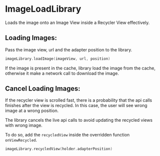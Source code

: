 # ImageLoadLibrary
Loads the image onto an Image View inside a Recycler View effectively.

## Loading Images:

Pass the image view, url and the adapter position to the library.

```kotlin
imageLibrary.loadImage(imageView, url, position)
```

If the image is present in the cache, library load the image from the cache, otherwise it make a network call to download the image.

## Cancel Loading Images:

If the recycler view is scrolled fast, there is a probability that the api calls finishes after the view is recycled. In this case, the user will see wrong image at a wrong position.

The library cancels the live api calls to avoid updating the recycled views with wrong image.

To do so, add the `recycledView` inside the overridden function `onViewRecycled`.

```kotlin
imageLibrary.recycledView(holder.adapterPosition)
```
